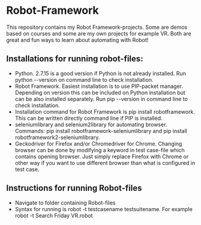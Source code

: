 # Robot-Framework
This repository contains my Robot Framework-projects. Some are demos based on courses and some are my own
projects for example VR. Both are great and fun ways to learn about automating with Robot!

## Installations for running robot-files: ##
- Python. 2.7.15 is a good version if Python is not already installed. Run python --version on command line to check installation.
- Robot Framework. Easiest installation is to use PIP-packet manager. Depending on version this can be included on Python installation but can be also installed separately. Run pip --version in command line to check installation. 
- Installation command for Robot Framework is pip install robotframework. This can be written directly command line if PIP is installed.
- seleniumlibrary and selenium2library for automating browser. Commands: pip install robotframework-seleniumlibrary and pip install robotframework2-seleniumlibrary.
- Geckodriver for Firefox and/or Chromedriver for Chrome. Changing browser can be done by modifying a keyword in test case-file which contains opening browser. Just simply replace Firefox with Chrome or other way if you want to use different browser than what is configured in test case.

## Instructions for running Robot-files ##
- Navigate to folder containing Robot-files
- Syntax for running is robot -t testcasename testsuitename.
For example robot -t Search Friday VR.robot
